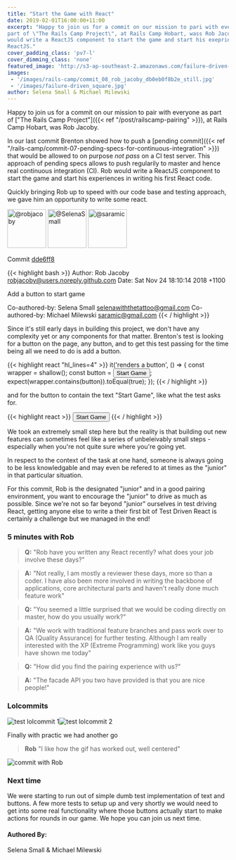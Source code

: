 ```yaml
---
title: "Start the Game with React"
date: 2019-02-01T16:00:00+11:00
excerpt: "Happy to join us for a commit on our mission to pari with everyone as
part of \"The Rails Camp Project\", at Rails Camp Hobart, wass Rob Jacoby. Rob
would write a ReactJS component to start the game and start his exeprience with
ReactJS."
cover_padding_class: 'pv7-l'
cover_dimming_class: 'none'
featured_image: 'http://s3-ap-southeast-2.amazonaws.com/failure-driven-blog/railscamp-24-woodfield-hobart/commit_08_rob_jacoby_5f2f45c6243.gif'
images:
 - '/images/rails-camp/commit_08_rob_jacoby_db0eb0f8b2e_still.jpg'
 - '/images/failure-driven_square.jpg'
author: Selena Small & Michael Milewski
---
```


Happy to join us for a commit on our mission to pair with everyone as part
of ["The Rails Camp Project"]({{< ref "/post/railscamp-pairing" >}}), at
Rails Camp Hobart, was Rob Jacoby.

In our last commit Brenton showed how to push a [pending commit]({{< ref
"/rails-camp/commit-07-pending-specs-for-continuous-integration" >}}) that
would be allowed to on purpose _not pass_ on a CI test server. This approach of
pending specs allows to push regularily to master and hence real continuous
integration (CI). Rob would write a ReactJS component to start the game and
start his experiences in writing his first React code.

Quickly bringing Rob up to speed with our code base and testing approach, we
gave him an opportunity to write some react.

<img alt="@robjacoby" src="//github.com/robjacoby.png" style="display: inline; width: 88px;" height="88" />
<img alt="@SelenaSmall" src="//github.com/SelenaSmall.png" style="display: inline; width: 88px;" height="88" />
<img alt="@saramic" src="//github.com/saramic.png" style="display: inline; width: 88px;" height="88" />

Commit [dde6ff8](https://github.com/failure-driven/railscamp-search-term/commit/dde6ff8949ff6c6e40f1fa9c92465127534c1dd7)

{{< highlight bash >}}
Author: Rob Jacoby <robjacoby@users.noreply.github.com>
Date:   Sat Nov 24 18:10:14 2018 +1100

Add a button to start game

Co-authored-by: Selena Small <selenawiththetattoo@gmail.com>
Co-authored-by: Michael Milewski <saramic@gmail.com>
{{< / highlight >}}

Since it's still early days in building this project, we don't
have any complexity yet or any components for that matter.
Brenton's test is looking for a button on the page, any button,
and to get this test passing for the time being all we need to do
is add a button.

{{< highlight react "hl_lines=4" >}}
it('renders a button', () => {
  const wrapper = shallow(<App />);
  const button = <button>Start Game</button>;
  expect(wrapper.contains(button)).toEqual(true);
});
{{< / highlight >}}

and for the button to contain the text "Start Game", like what
the test asks for.

{{< highlight react >}}
<button>
  Start Game
</button>
{{< / highlight >}}

We took an extremely small step here but the reality is that
building out new features can sometimes feel like a series of
unbeleivably small steps - especially when you're not quite sure
where you're going yet.

In respect to the context of the task at one hand, someone is
always going to be less knowledgable and may even be refered to
at times as the "junior" in that particular situation.

For this commit, Rob is the designated "junior" and in a good
pairing environment, you want to encourage the "junior" to drive
as much as possible. Since we're not so far beyond "junior"
ourselves in test driving React, getting anyone else to write a
their first bit of Test Driven React is certainly a challenge but
we managed in the end!

### 5 minutes with Rob

> **Q:** "Rob have you written any React recently? what does your job
> involve these days?"

> **A:** "Not really, I am mostly a reviewer these days, more so than a coder.
> I have also been more involved in writing the backbone of applications, core
> architectural parts and haven't really done much feature work"

> **Q:** "You seemed a little surprised that we would be coding directly on
> master, how do you usually work?"

> **A:** "We work with traditional feature branches and pass work over to QA
> (Quality Assurance) for further testing. Although I am really interested
> with the XP (Extreme Programming) work like you guys have shown me today"

> **Q:** "How did you find the pairing experience with us?"

> **A:** "The facade API you two have provided is that you are nice people!"

### Lolcommits

<div style="display: flex;">
  <img alt="test lolcommit 1" src="https://s3-ap-southeast-2.amazonaws.com/failure-driven-blog/railscamp-24-woodfield-hobart/commit_08_rob_jacoby__test_1_db0eb0f8b2e.gif" />
  <img alt="test lolcommit 2" src="https://s3-ap-southeast-2.amazonaws.com/failure-driven-blog/railscamp-24-woodfield-hobart/commit_08_rob_jacoby__test_2_441db8c1dee.gif" />
</div>

Finally with practic we had another go

> **Rob** "I like how the gif has worked out, well centered"

![commit with Rob](https://s3-ap-southeast-2.amazonaws.com/failure-driven-blog/railscamp-24-woodfield-hobart/commit_08_rob_jacoby_5f2f45c6243.gif)

### Next time

We were starting to run out of simple dumb test implementation of text and
buttons. A few more tests to setup up and very shortly we would need to get into
some real functionality where those buttons actually start to make actions for
rounds in our game. We hope you can join us next time.

#### Authored By:

Selena Small & Michael Milewski

